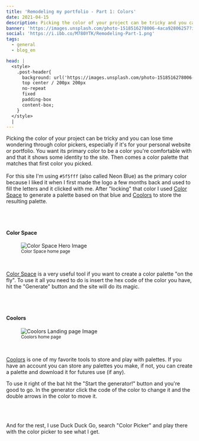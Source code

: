 ```yaml
---
title: 'Remodeling my portfolio - Part 1: Colors'
date: 2021-04-15
description: Picking the color of your project can be tricky and you can lose time wondering through color pickers, especially if it's for your personal website or portfolio.
banner: 'https://images.unsplash.com/photo-1518516278006-4aca92806257?ixid=MnwxMjA3fDB8MHxwaG90by1wYWdlfHx8fGVufDB8fHx8&ixlib=rb-1.2.1&auto=format&fit=crop&w=953&q=80'
social: 'https://i.ibb.co/M780YTK/Remodeling-Part-1.png'
tags:
  - general
  - blog_en

head: |
  <style>
    .post-header{
      background: url('https://images.unsplash.com/photo-1518516278006-4aca92806257?ixid=MnwxMjA3fDB8MHxwaG90by1wYWdlfHx8fGVufDB8fHx8&ixlib=rb-1.2.1&auto=format&fit=crop&w=953&q=80')
      top center / 200px 200px
      no-repeat
      fixed
      padding-box
      content-box;
    }
  </style>
  |
---
```


Picking the color of your project can be tricky and you can lose time wondering through color pickers, especially if it's for your personal website or portfolio. You want its primary color to be a color you're comfortable with and that it shows some identity to the site. Then comes a color palette that matches that first color you picked.
\
\
For this site I'm using `#5f5fff` (also called Neon Blue) as the primary color because I liked it when I first made the logo a few months back and used to fill the letters and it clicked with me. After "locking" that color I used [Color Space](https://mycolor.space/) to generate a palette based on that blue and [Coolors](https://coolors.co/) to store the resulting palette.

<br>
<br>

#### Color Space

<figure>
  <img src="https://i.ibb.co/8N2kPY6/Screenshot-2021-04-13-Color-Space-Color-Palettes-Generator-and-Color-Gradient-Tool.png" alt="Color Space Hero Image" loading="lazy">
  <figcaption><small>Color Space home page</small></figcaption>
</figure>

<br>

[Color Space](https://mycolor.space/) is a very useful tool if you want to create a color palette "on the fly". To use it all you need to do is insert the hex code of the color you have, hit the "Generate" button and the site will do its magic.

<br>
<br>

#### Coolors

<figure>
  <img src="https://i.ibb.co/3Shp14X/Coolors-The-super-fast-color-schemes-generator.png" alt="Coolors Landing page Image" loading="lazy">
  <figcaption><small>Coolors home page</small></figcaption>
</figure>

<br>

[Coolors](https://coolors.co/) is one of my favorite tools to store and play with palettes. If you have an account you can store any palettes you make, if not, you can create a palette and download it for futures use (if any).

To use it right of the bat hit the "Start the generator!" button and you're good to go. In the generator click the code of the color to change it and the double arrows in the color to move it.

<br>
<br>

And for the rest, I use Duck Duck Go, search "Color Picker" and play there with the color picker to see what I get.
